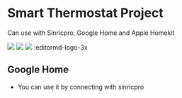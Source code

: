 # Smart Thermostat Project
Can use with Sinricpro, Google Home and Apple Homekit

 ![](https://logowik.com/content/uploads/images/t_google-home1351.jpg)
 ![](https://logowik.com/content/uploads/images/t_apple-homekit2802.jpg)
 ![](https://scontent.fadb5-1.fna.fbcdn.net/v/t1.6435-9/84568702_585641138687155_593165400535990272_n.png?_nc_cat=110&ccb=1-5&_nc_sid=09cbfe&_nc_ohc=fx53PHJMsZsAX_0UiAQ&_nc_ht=scontent.fadb5-1.fna&oh=00_AT9PdTIQR3I5lfF097KJIUYaEYu0wCjpWt38SwXrULTdRQ&oe=623AFD7B)
:editormd-logo-3x

## Google Home
* You can use it by connecting with sinricpro
